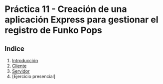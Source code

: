 # Práctica 11 - Creación de una aplicación Express para gestionar el registro de Funko Pops

## Indice
1. [Introducción](#introducción)
2. [Cliente](#cliente)
3. [Servidor](#servidor)
4. [Ejercicio presencial]
